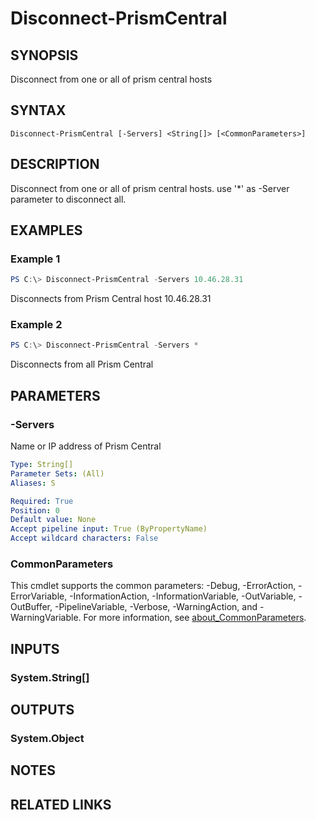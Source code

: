 ﻿---
external help file: Nutanix.Prism.Common.dll-Help.xml
Module Name: Nutanix.Prism.Common
online version:
schema: 2.0.0
---

# Disconnect-PrismCentral

## SYNOPSIS
Disconnect from one or all of prism central hosts

## SYNTAX

```
Disconnect-PrismCentral [-Servers] <String[]> [<CommonParameters>]
```

## DESCRIPTION
Disconnect from one or all of prism central hosts. use '*' as -Server parameter to disconnect all.

## EXAMPLES

### Example 1
```powershell
PS C:\> Disconnect-PrismCentral -Servers 10.46.28.31
```

Disconnects from Prism Central host 10.46.28.31

### Example 2
```powershell
PS C:\> Disconnect-PrismCentral -Servers *
```
Disconnects from all Prism Central

## PARAMETERS

### -Servers
Name or IP address of Prism Central

```yaml
Type: String[]
Parameter Sets: (All)
Aliases: S

Required: True
Position: 0
Default value: None
Accept pipeline input: True (ByPropertyName)
Accept wildcard characters: False
```

### CommonParameters
This cmdlet supports the common parameters: -Debug, -ErrorAction, -ErrorVariable, -InformationAction, -InformationVariable, -OutVariable, -OutBuffer, -PipelineVariable, -Verbose, -WarningAction, and -WarningVariable. For more information, see [about_CommonParameters](http://go.microsoft.com/fwlink/?LinkID=113216).

## INPUTS

### System.String[]
## OUTPUTS

### System.Object
## NOTES

## RELATED LINKS
